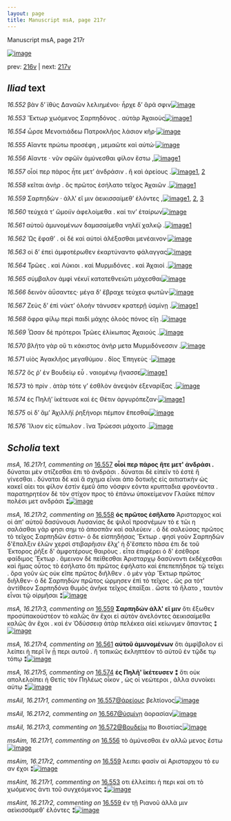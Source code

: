```yaml
---
layout: page
title: Manuscript msA, page 217r
---
```


Manuscript msA, page 217r

[![image](http://www.homermultitext.org/iipsrv?OBJ=IIP,1.0&FIF=/project/homer/pyramidal/deepzoom/hmt/vaimg/2017a/VA217RN_0388.tif&WID=100&CVT=JPEG)](http://www.homermultitext.org/ict2/?urn=urn:cite2:hmt:vaimg.2017a:VA217RN_0388)

prev:  [216v](../216v/) | next:  [217v](../217v/)

## *Iliad* text

*16.552* <a id="16.552"/> βὰν δ’ ϊθὺς Δαναῶν λελιημένοι· ἦρχε δ’ ἄρά σφιν[![image](http://www.homermultitext.org/iipsrv?OBJ=IIP,1.0&FIF=/project/homer/pyramidal/deepzoom/hmt/vaimg/2017a/VA217RN_0388.tif&RGN=0.1923,0.1953,0.4440,0.03015&WID=1000&CVT=JPEG)](http://www.homermultitext.org/ict2/?urn=urn:cite2:hmt:vaimg.2017a:VA217RN_0388@0.1923,0.1953,0.4440,0.03015)

*16.553* <a id="16.553"/> Ἕκτωρ χωόμενος Σαρπηδόνος . αὐτὰρ Ἀχαιοὺς[![image](http://www.homermultitext.org/iipsrv?OBJ=IIP,1.0&FIF=/project/homer/pyramidal/deepzoom/hmt/vaimg/2017a/VA217RN_0388.tif&RGN=0.1944,0.2155,0.4291,0.02822&WID=1000&CVT=JPEG)](http://www.homermultitext.org/ict2/?urn=urn:cite2:hmt:vaimg.2017a:VA217RN_0388@0.1944,0.2155,0.4291,0.02822)[1](#msAint_16.217r1)

*16.554* <a id="16.554"/> ὦρσε Μενοιτιάδεω Πατροκλῆος λάσιον κῆρ·[![image](http://www.homermultitext.org/iipsrv?OBJ=IIP,1.0&FIF=/project/homer/pyramidal/deepzoom/hmt/vaimg/2017a/VA217RN_0388.tif&RGN=0.1944,0.2376,0.4059,0.02448&WID=1000&CVT=JPEG)](http://www.homermultitext.org/ict2/?urn=urn:cite2:hmt:vaimg.2017a:VA217RN_0388@0.1944,0.2376,0.4059,0.02448)

*16.555* <a id="16.555"/> Αἴαντε πρώτω προσέφη , μεμαῶτε καὶ αὐτώ·[![image](http://www.homermultitext.org/iipsrv?OBJ=IIP,1.0&FIF=/project/homer/pyramidal/deepzoom/hmt/vaimg/2017a/VA217RN_0388.tif&RGN=0.1918,0.2588,0.4114,0.02448&WID=1000&CVT=JPEG)](http://www.homermultitext.org/ict2/?urn=urn:cite2:hmt:vaimg.2017a:VA217RN_0388@0.1918,0.2588,0.4114,0.02448)

*16.556* <a id="16.556"/> Αἴαντε · νῦν σφῶϊν ἀμύνεσθαι φίλον ἔστω ,[![image](http://www.homermultitext.org/iipsrv?OBJ=IIP,1.0&FIF=/project/homer/pyramidal/deepzoom/hmt/vaimg/2017a/VA217RN_0388.tif&RGN=0.1931,0.2762,0.3462,0.02448&WID=1000&CVT=JPEG)](http://www.homermultitext.org/ict2/?urn=urn:cite2:hmt:vaimg.2017a:VA217RN_0388@0.1931,0.2762,0.3462,0.02448)[1](#msAim_16.217r1)

*16.557* <a id="16.557"/> οἷοί περ πάρος ἦτε μετ’ ἀνδράσιν . ἢ καὶ ἀρείους .[![image](http://www.homermultitext.org/iipsrv?OBJ=IIP,1.0&FIF=/project/homer/pyramidal/deepzoom/hmt/vaimg/2017a/VA217RN_0388.tif&RGN=0.1955,0.2950,0.4176,0.02683&WID=1000&CVT=JPEG)](http://www.homermultitext.org/ict2/?urn=urn:cite2:hmt:vaimg.2017a:VA217RN_0388@0.1955,0.2950,0.4176,0.02683)[1](#msAil_16.217r1), [2](#msA_16.217r1)

*16.558* <a id="16.558"/> κεῖται ἀνὴρ . ὃς πρῶτος ἐσήλατο τεῖχος Ἀχαιῶν .[![image](http://www.homermultitext.org/iipsrv?OBJ=IIP,1.0&FIF=/project/homer/pyramidal/deepzoom/hmt/vaimg/2017a/VA217RN_0388.tif&RGN=0.1962,0.3120,0.4283,0.03112&WID=1000&CVT=JPEG)](http://www.homermultitext.org/ict2/?urn=urn:cite2:hmt:vaimg.2017a:VA217RN_0388@0.1962,0.3120,0.4283,0.03112)[1](#msA_16.217r2)

*16.559* <a id="16.559"/> Σαρπηδὼν · ἀλλ’ εἴ μιν ἀεικισσαίμεθ’ ἑλόντες ,[![image](http://www.homermultitext.org/iipsrv?OBJ=IIP,1.0&FIF=/project/homer/pyramidal/deepzoom/hmt/vaimg/2017a/VA217RN_0388.tif&RGN=0.1905,0.3314,0.4051,0.02877&WID=1000&CVT=JPEG)](http://www.homermultitext.org/ict2/?urn=urn:cite2:hmt:vaimg.2017a:VA217RN_0388@0.1905,0.3314,0.4051,0.02877)[1](#msA_16.217r3), [2](#msAim_16.217r2), [3](#msAint_16.217r2)

*16.560* <a id="16.560"/> τεύχεά τ’ ὤμοιϊν ἀφελοίμεθα . καί τιν’ ἑταίρων[![image](http://www.homermultitext.org/iipsrv?OBJ=IIP,1.0&FIF=/project/homer/pyramidal/deepzoom/hmt/vaimg/2017a/VA217RN_0388.tif&RGN=0.1861,0.3497,0.4246,0.02877&WID=1000&CVT=JPEG)](http://www.homermultitext.org/ict2/?urn=urn:cite2:hmt:vaimg.2017a:VA217RN_0388@0.1861,0.3497,0.4246,0.02877)

*16.561* <a id="16.561"/> αὐτοῦ ἀμυνομένων δαμασαίμεθα νηλέϊ χαλκῷ .[![image](http://www.homermultitext.org/iipsrv?OBJ=IIP,1.0&FIF=/project/homer/pyramidal/deepzoom/hmt/vaimg/2017a/VA217RN_0388.tif&RGN=0.1905,0.3710,0.4246,0.02877&WID=1000&CVT=JPEG)](http://www.homermultitext.org/ict2/?urn=urn:cite2:hmt:vaimg.2017a:VA217RN_0388@0.1905,0.3710,0.4246,0.02877)[1](#msA_16.217r4)

*16.562* <a id="16.562"/> Ὡς ἔφαθ’ . οἱ δὲ καὶ αὐτοὶ ἀλέξασθαι μενέαινον·[![image](http://www.homermultitext.org/iipsrv?OBJ=IIP,1.0&FIF=/project/homer/pyramidal/deepzoom/hmt/vaimg/2017a/VA217RN_0388.tif&RGN=0.1861,0.3882,0.4215,0.02725&WID=1000&CVT=JPEG)](http://www.homermultitext.org/ict2/?urn=urn:cite2:hmt:vaimg.2017a:VA217RN_0388@0.1861,0.3882,0.4215,0.02725)

*16.563* <a id="16.563"/> οἱ δ’ ἐπεὶ ἀμφοτέρωθεν ἐκαρτύναντο φάλαγγας[![image](http://www.homermultitext.org/iipsrv?OBJ=IIP,1.0&FIF=/project/homer/pyramidal/deepzoom/hmt/vaimg/2017a/VA217RN_0388.tif&RGN=0.1887,0.4057,0.4215,0.02918&WID=1000&CVT=JPEG)](http://www.homermultitext.org/ict2/?urn=urn:cite2:hmt:vaimg.2017a:VA217RN_0388@0.1887,0.4057,0.4215,0.02918)

*16.564* <a id="16.564"/> Τρῶες . καὶ Λύκιοι . καὶ Μυρμιδόνες . καὶ Ἀχαιοί .[![image](http://www.homermultitext.org/iipsrv?OBJ=IIP,1.0&FIF=/project/homer/pyramidal/deepzoom/hmt/vaimg/2017a/VA217RN_0388.tif&RGN=0.1874,0.4264,0.3913,0.02918&WID=1000&CVT=JPEG)](http://www.homermultitext.org/ict2/?urn=urn:cite2:hmt:vaimg.2017a:VA217RN_0388@0.1874,0.4264,0.3913,0.02918)

*16.565* <a id="16.565"/> σύμβαλον ἀμφὶ νέκυϊ κατατεθνειῶτι μάχεσθαι[![image](http://www.homermultitext.org/iipsrv?OBJ=IIP,1.0&FIF=/project/homer/pyramidal/deepzoom/hmt/vaimg/2017a/VA217RN_0388.tif&RGN=0.1868,0.4434,0.4077,0.03154&WID=1000&CVT=JPEG)](http://www.homermultitext.org/ict2/?urn=urn:cite2:hmt:vaimg.2017a:VA217RN_0388@0.1868,0.4434,0.4077,0.03154)

*16.566* <a id="16.566"/> δεινὸν ἀΰσαντες· μέγα δ’ ἔβραχε τεύχεα φωτῶν·[![image](http://www.homermultitext.org/iipsrv?OBJ=IIP,1.0&FIF=/project/homer/pyramidal/deepzoom/hmt/vaimg/2017a/VA217RN_0388.tif&RGN=0.1842,0.4603,0.4184,0.03154&WID=1000&CVT=JPEG)](http://www.homermultitext.org/ict2/?urn=urn:cite2:hmt:vaimg.2017a:VA217RN_0388@0.1842,0.4603,0.4184,0.03154)

*16.567* <a id="16.567"/> Ζεὺς δ’ ἐπὶ νύκτ’ ὀλοὴν τάνυσεν κρατερῇ ὑσμίνῃ .[![image](http://www.homermultitext.org/iipsrv?OBJ=IIP,1.0&FIF=/project/homer/pyramidal/deepzoom/hmt/vaimg/2017a/VA217RN_0388.tif&RGN=0.1817,0.4806,0.4377,0.02918&WID=1000&CVT=JPEG)](http://www.homermultitext.org/ict2/?urn=urn:cite2:hmt:vaimg.2017a:VA217RN_0388@0.1817,0.4806,0.4377,0.02918)[1](#msAil_16.217r2)

*16.568* <a id="16.568"/> ὄφρα φίλῳ περὶ παιδὶ μάχης ὀλοὸς πόνος εἴῃ .[![image](http://www.homermultitext.org/iipsrv?OBJ=IIP,1.0&FIF=/project/homer/pyramidal/deepzoom/hmt/vaimg/2017a/VA217RN_0388.tif&RGN=0.1837,0.5008,0.4208,0.02725&WID=1000&CVT=JPEG)](http://www.homermultitext.org/ict2/?urn=urn:cite2:hmt:vaimg.2017a:VA217RN_0388@0.1837,0.5008,0.4208,0.02725)

*16.569* <a id="16.569"/> Ὦσαν δὲ πρότεροι Τρῶες ἑλίκωπας Ἀχαιούς .[![image](http://www.homermultitext.org/iipsrv?OBJ=IIP,1.0&FIF=/project/homer/pyramidal/deepzoom/hmt/vaimg/2017a/VA217RN_0388.tif&RGN=0.1824,0.5196,0.4208,0.02960&WID=1000&CVT=JPEG)](http://www.homermultitext.org/ict2/?urn=urn:cite2:hmt:vaimg.2017a:VA217RN_0388@0.1824,0.5196,0.4208,0.02960)

*16.570* <a id="16.570"/> βλῆτο γὰρ οὔ τι κάκιστος ἀνὴρ μετα Μυρμιδόνεσσιν .[![image](http://www.homermultitext.org/iipsrv?OBJ=IIP,1.0&FIF=/project/homer/pyramidal/deepzoom/hmt/vaimg/2017a/VA217RN_0388.tif&RGN=0.1887,0.5400,0.4208,0.02351&WID=1000&CVT=JPEG)](http://www.homermultitext.org/ict2/?urn=urn:cite2:hmt:vaimg.2017a:VA217RN_0388@0.1887,0.5400,0.4208,0.02351)

*16.571* <a id="16.571"/> υἱὸς Ἀγακλῆος μεγαθύμου . δῖος Ἐπηγεὺς ·[![image](http://www.homermultitext.org/iipsrv?OBJ=IIP,1.0&FIF=/project/homer/pyramidal/deepzoom/hmt/vaimg/2017a/VA217RN_0388.tif&RGN=0.1842,0.5615,0.3764,0.02351&WID=1000&CVT=JPEG)](http://www.homermultitext.org/ict2/?urn=urn:cite2:hmt:vaimg.2017a:VA217RN_0388@0.1842,0.5615,0.3764,0.02351)

*16.572* <a id="16.572"/> ὅς ῥ’ ἐν Βουδείῳ εὖ . ναιομένῳ ἤνασσε[![image](http://www.homermultitext.org/iipsrv?OBJ=IIP,1.0&FIF=/project/homer/pyramidal/deepzoom/hmt/vaimg/2017a/VA217RN_0388.tif&RGN=0.1874,0.5776,0.3764,0.02642&WID=1000&CVT=JPEG)](http://www.homermultitext.org/ict2/?urn=urn:cite2:hmt:vaimg.2017a:VA217RN_0388@0.1874,0.5776,0.3764,0.02642)[1](#msAil_16.217r3)

*16.573* <a id="16.573"/> τὸ πρίν . ἀτὰρ τότε γ’ ἐσθλὸν ἀνεψιὸν ἐξεναρίξας .[![image](http://www.homermultitext.org/iipsrv?OBJ=IIP,1.0&FIF=/project/homer/pyramidal/deepzoom/hmt/vaimg/2017a/VA217RN_0388.tif&RGN=0.1811,0.5970,0.4302,0.03389&WID=1000&CVT=JPEG)](http://www.homermultitext.org/ict2/?urn=urn:cite2:hmt:vaimg.2017a:VA217RN_0388@0.1811,0.5970,0.4302,0.03389)

*16.574* <a id="16.574"/> ἐς Πηλῆ’ ϊκέτευσε καὶ ἐς Θέτιν ἀργυρόπεζαν·[![image](http://www.homermultitext.org/iipsrv?OBJ=IIP,1.0&FIF=/project/homer/pyramidal/deepzoom/hmt/vaimg/2017a/VA217RN_0388.tif&RGN=0.1831,0.6140,0.3769,0.03430&WID=1000&CVT=JPEG)](http://www.homermultitext.org/ict2/?urn=urn:cite2:hmt:vaimg.2017a:VA217RN_0388@0.1831,0.6140,0.3769,0.03430)[1](#msA_16.217r5)

*16.575* <a id="16.575"/> οἱ δ’ ἅμ’ Ἀχιλλῆϊ ῥηξήνορι πέμπον ἕπεσθαι[![image](http://www.homermultitext.org/iipsrv?OBJ=IIP,1.0&FIF=/project/homer/pyramidal/deepzoom/hmt/vaimg/2017a/VA217RN_0388.tif&RGN=0.1831,0.6347,0.3908,0.02918&WID=1000&CVT=JPEG)](http://www.homermultitext.org/ict2/?urn=urn:cite2:hmt:vaimg.2017a:VA217RN_0388@0.1831,0.6347,0.3908,0.02918)

*16.576* <a id="16.576"/> Ἴλιον εἰς εὔπωλον . ἵνα Τρώεσσι μάχοιτο .[![image](http://www.homermultitext.org/iipsrv?OBJ=IIP,1.0&FIF=/project/homer/pyramidal/deepzoom/hmt/vaimg/2017a/VA217RN_0388.tif&RGN=0.1813,0.6545,0.3826,0.03292&WID=1000&CVT=JPEG)](http://www.homermultitext.org/ict2/?urn=urn:cite2:hmt:vaimg.2017a:VA217RN_0388@0.1813,0.6545,0.3826,0.03292)

## *Scholia* text

*msA, 16.217r1, commenting on* [16.557](#16.557)  <a id="msA_16.217r1"/> **οἷοί περ πάρος ῆτε μετ' ἀνδράσι .** δύναται μὲν στίζεσθαι ἐπι τὸ ἀνδράσι . δύναται δὲ εἰπεῖν τὸ ἐστὲ ἢ γίνεσθαι . δύναται δὲ καὶ ἄ σχημα εἶναι ἀπο δοτικῆς εἰς αιτιατικὴν ὡς κακεῖ αἰει τοι φίλον ἐστὶν ἐμεῦ ἀπο νόσφιν εόντα κρυπταδια φρονέοντα . παρατηρητέον δὲ τὸν στίχον προς τὸ ἐπάνω ὑποκείμενον Γλαῦκε πέπον πολέσι μετ ανδράσι ⁑[![image](http://www.homermultitext.org/iipsrv?OBJ=IIP,1.0&FIF=/project/homer/pyramidal/deepzoom/hmt/vaimg/2017a/VA217RN_0388.tif&RGN=0.6268,0.2833,0.1728,0.1318&WID=1000&CVT=JPEG)](http://www.homermultitext.org/ict2/?urn=urn:cite2:hmt:vaimg.2017a:VA217RN_0388@0.6268,0.2833,0.1728,0.1318)

*msA, 16.217r2, commenting on* [16.558](#16.558)  <a id="msA_16.217r2"/> **ὁς πρῶτος ἐσἥλατο** Ἀρισταρχος καὶ οἱ ἀπ' αὐτοῦ δασύνουσι Λυσανίας δε ψιλοῖ προσνέμων τὸ ε τῶι η σαλάσθαι γάρ φησι σημ τὸ ἀποσπᾶν καὶ σαλεύειν . ὁ δὲ σαλεύσας πρῶτος τὸ τεῖχος Σαρπηδῶν ἐστιν- ὁ δε εἰσπηδήσας Ἕκτωρ . φησὶ γοῦν Σαρπηδὼν δ'ἔπαλξιν ἑλῶν χερσὶ στιβαρῆισιν ἕλχ' ἠ δ'ἕσπετο πᾶσα ἐπι δε τοῦ Ἑκτορος ῥῆξε δ' ἀμφοτέρους θαιρὸυς . εἶτα ἐπιφέρει ὁ δ' ἐσέθορε φαίδιμος Ἕκτωρ . ἄμεινον δὲ πείθεσθαι Ἀρισταρχῳ δασύνοντι ἐκδέχεσθαι καὶ ἥμας οὗτος τὸ ἐσήλατο ὅτι πρῶτος ἐφήλατο καὶ ἐπεπεπήδησε τῷ τείχει . ὅρα γοῦν ὡς οὐκ εῖπε πρῶτος διῆλθεν . ὁ μὲν γὰρ Ἕκτωρ πρῶτος διῆλθεν- ὁ δὲ Σαρπηδὼν πρῶτος ώρμησεν ἐπὶ τὸ τεῖχος . ὥς ρα τότ' ἀντίθεον Σαρπηδόνα θυμὸς ἀνῆκε τεῖχος ἐπαϊξαι . ὥστε τὸ ἤλατο , ταυτὸν εἶναι τῷ οἱρμῆσαι ⁑[![image](http://www.homermultitext.org/iipsrv?OBJ=IIP,1.0&FIF=/project/homer/pyramidal/deepzoom/hmt/vaimg/2017a/VA217RN_0388.tif&RGN=0.6146,0.4113,0.1875,0.2615&WID=1000&CVT=JPEG)](http://www.homermultitext.org/ict2/?urn=urn:cite2:hmt:vaimg.2017a:VA217RN_0388@0.6146,0.4113,0.1875,0.2615)

*msA, 16.217r3, commenting on* [16.559](#16.559)  <a id="msA_16.217r3"/> **Σαρπηδών ἀλλ' εἴ μιν** ὅτι ἔξωθεν προσὑπακούστέον τὸ καλῶς ἄν ἔχοι εἰ αὐτὸν ἀνελόντες ἀεικισαίμεθα καλῶς ἄν ἔχοι . καὶ ἐν Ὀδύσσειᾳ ἀτὰρ πελέκεα αἰεὶ κείωνμεν ἅπαντας ⁑[![image](http://www.homermultitext.org/iipsrv?OBJ=IIP,1.0&FIF=/project/homer/pyramidal/deepzoom/hmt/vaimg/2017a/VA217RN_0388.tif&RGN=0.1804,0.6657,0.6183,0.04869&WID=1000&CVT=JPEG)](http://www.homermultitext.org/ict2/?urn=urn:cite2:hmt:vaimg.2017a:VA217RN_0388@0.1804,0.6657,0.6183,0.04869)

*msA, 16.217r4, commenting on* [16.561](#16.561)  <a id="msA_16.217r4"/> **αὐτοῦ ἀμυνομένων** ὅτι ἀμφίβολον εἰ λείπει ἡ περῖ ἵν ᾖ περι αυτοῦ . ἤ τοπικῶς ἐκληπτέον τὸ αὐτοῦ ἐν τῷδε τῳ τόπῳ ⁑[![image](http://www.homermultitext.org/iipsrv?OBJ=IIP,1.0&FIF=/project/homer/pyramidal/deepzoom/hmt/vaimg/2017a/VA217RN_0388.tif&RGN=0.1813,0.7104,0.6304,0.03029&WID=1000&CVT=JPEG)](http://www.homermultitext.org/ict2/?urn=urn:cite2:hmt:vaimg.2017a:VA217RN_0388@0.1813,0.7104,0.6304,0.03029)

*msA, 16.217r5, commenting on* [16.574](#16.574)  <a id="msA_16.217r5"/> **ἐς Πηλῆ' ϊκέτευσεν ⁑** ὅτι οὐκ απολελοίπει ἡ Θετίς τὸν Πηλέως οἶκον , ὡς οἱ νεώτεροι , ἀλλα συνοίκει αὐτῳ ⁑[![image](http://www.homermultitext.org/iipsrv?OBJ=IIP,1.0&FIF=/project/homer/pyramidal/deepzoom/hmt/vaimg/2017a/VA217RN_0388.tif&RGN=0.1787,0.7263,0.5175,0.02503&WID=1000&CVT=JPEG)](http://www.homermultitext.org/ict2/?urn=urn:cite2:hmt:vaimg.2017a:VA217RN_0388@0.1787,0.7263,0.5175,0.02503)

*msAil, 16.217r1, commenting on* [16.557@ἀρείους](#16.557@ἀρείους)  <a id="msAil_16.217r1"/> βελτίονος[![image](http://www.homermultitext.org/iipsrv?OBJ=IIP,1.0&FIF=/project/homer/pyramidal/deepzoom/hmt/vaimg/2017a/VA217RN_0388.tif&RGN=0.5520,0.2938,0.05103,0.01425&WID=1000&CVT=JPEG)](http://www.homermultitext.org/ict2/?urn=urn:cite2:hmt:vaimg.2017a:VA217RN_0388@0.5520,0.2938,0.05103,0.01425)

*msAil, 16.217r2, commenting on* [16.567@ὑσμίνῃ](#16.567@ὑσμίνῃ)  <a id="msAil_16.217r2"/> ἀορασίαν[![image](http://www.homermultitext.org/iipsrv?OBJ=IIP,1.0&FIF=/project/homer/pyramidal/deepzoom/hmt/vaimg/2017a/VA217RN_0388.tif&RGN=0.5862,0.4809,0.04550,0.01743&WID=1000&CVT=JPEG)](http://www.homermultitext.org/ict2/?urn=urn:cite2:hmt:vaimg.2017a:VA217RN_0388@0.5862,0.4809,0.04550,0.01743)

*msAil, 16.217r3, commenting on* [16.572@Βουδείῳ](#16.572@Βουδείῳ)  <a id="msAil_16.217r3"/> πο Βοιοτίας[![image](http://www.homermultitext.org/iipsrv?OBJ=IIP,1.0&FIF=/project/homer/pyramidal/deepzoom/hmt/vaimg/2017a/VA217RN_0388.tif&RGN=0.2867,0.5734,0.05269,0.01383&WID=1000&CVT=JPEG)](http://www.homermultitext.org/ict2/?urn=urn:cite2:hmt:vaimg.2017a:VA217RN_0388@0.2867,0.5734,0.05269,0.01383)

*msAim, 16.217r1, commenting on* [16.556](#16.556)  <a id="msAim_16.217r1"/> τὸ ἀμύνεσθαι ἐν αλλῶ μενος ἔστω[![image](http://www.homermultitext.org/iipsrv?OBJ=IIP,1.0&FIF=/project/homer/pyramidal/deepzoom/hmt/vaimg/2017a/VA217RN_0388.tif&RGN=0.5276,0.2754,0.09746,0.02296&WID=1000&CVT=JPEG)](http://www.homermultitext.org/ict2/?urn=urn:cite2:hmt:vaimg.2017a:VA217RN_0388@0.5276,0.2754,0.09746,0.02296)

*msAim, 16.217r2, commenting on* [16.559](#16.559)  <a id="msAim_16.217r2"/> λειπει φασὶν αἱ Αρισταρχου τό ευ αν έχοι ⁑[![image](http://www.homermultitext.org/iipsrv?OBJ=IIP,1.0&FIF=/project/homer/pyramidal/deepzoom/hmt/vaimg/2017a/VA217RN_0388.tif&RGN=0.5831,0.3335,0.05785,0.03264&WID=1000&CVT=JPEG)](http://www.homermultitext.org/ict2/?urn=urn:cite2:hmt:vaimg.2017a:VA217RN_0388@0.5831,0.3335,0.05785,0.03264)

*msAint, 16.217r1, commenting on* [16.553](#16.553)  <a id="msAint_16.217r1"/> οτι ἐλλείπει ἡ περι καὶ οτι τὸ χωόμενος ἀντι τοῦ συγχεόμενος ⁑[![image](http://www.homermultitext.org/iipsrv?OBJ=IIP,1.0&FIF=/project/homer/pyramidal/deepzoom/hmt/vaimg/2017a/VA217RN_0388.tif&RGN=0.1188,0.2169,0.07627,0.03610&WID=1000&CVT=JPEG)](http://www.homermultitext.org/ict2/?urn=urn:cite2:hmt:vaimg.2017a:VA217RN_0388@0.1188,0.2169,0.07627,0.03610)

*msAint, 16.217r2, commenting on* [16.559](#16.559)  <a id="msAint_16.217r2"/> ἐν τῇ Ριανοῦ ἀλλὰ μιν αεὶκισσάμεθ' ἑλόντες ⁑[![image](http://www.homermultitext.org/iipsrv?OBJ=IIP,1.0&FIF=/project/homer/pyramidal/deepzoom/hmt/vaimg/2017a/VA217RN_0388.tif&RGN=0.1188,0.3297,0.05287,0.05118&WID=1000&CVT=JPEG)](http://www.homermultitext.org/ict2/?urn=urn:cite2:hmt:vaimg.2017a:VA217RN_0388@0.1188,0.3297,0.05287,0.05118)